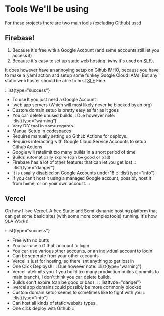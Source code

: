 # Tools We'll be using
For these projects there are two main tools (excluding Github) used
## Firebase!
1. Because it's free with a Google Account (and some accounts still let you access it)
2. Because it's easy to set up static web hosting, (why it's used on [SLF](https://github.com/DamianSwanAAJHS2/SillyLittleFiles)).

It does however have an annoying setup on Gihub IMHO, because you have to make a .yaml action and setup some funkey Google Cloud IAMs. 
But any static web hoster should be able to host [SLF](https://github.com/DamianSwanAAJHS2/SillyLittleFiles) Fine.

::list{type="success"}
- To use It you just need a Google Account
- .web.app servers (Which will most likely never be blocked by an org)
- Custom domain setup is pretty easy as far as it goes
- You can delete unused builds
::
Due however note:
::list{type="warning"}
- Very DIY tool in some regards.
- Manual Setup in codespaces
- Requires manually setting up Github Actions for deploys.
- Requires interacting with Google Cloud Service Accounts to setup Github Actions
- Google will ratelimit too many builds in a short period of time
- Builds automatically expire (can be good or bad)
- Firebase has a lot of other features that can let you get lost
::
::list{type="danger"}
- It is usually disabled on Google Accounts under 18
::
::list{type="info"}
- If you can't host it using a managed Google account, possibly host it from home, or on your own account.
::

## Vercel

Oh how I love Vercel.
A free Static and Semi-dynamic hosting platform that can get some basic sites (with some more complex tools) running. 
It's how [SLA](https://github.com/DamianSwanAAJHS2/acprox) Works!

::list{type="success"}
- Free with no butts
- You can use a Github account to login
- You can use various other accounts, or an individual account to login
- Can be seperate from your other accounts
- Vercel is just for hosting, so there isnt anything to get lost in
- One Click Deploys!!!
::
Due however note:
::list{type="warning"}
- Vercel ratelimits you if you build too many production builds (commits to main branch), I don't think you can delete builds.
- Builds don't expire (can be good or bad)
::
::list{type="danger"}
- .vercel.app domains could possibly be more commonly blocked
- Custom domain setup seems to sometimes like to fight with you
::
::list{type="info"}
- Can host all kinds of static website types.
- One click deploy with Github
::
